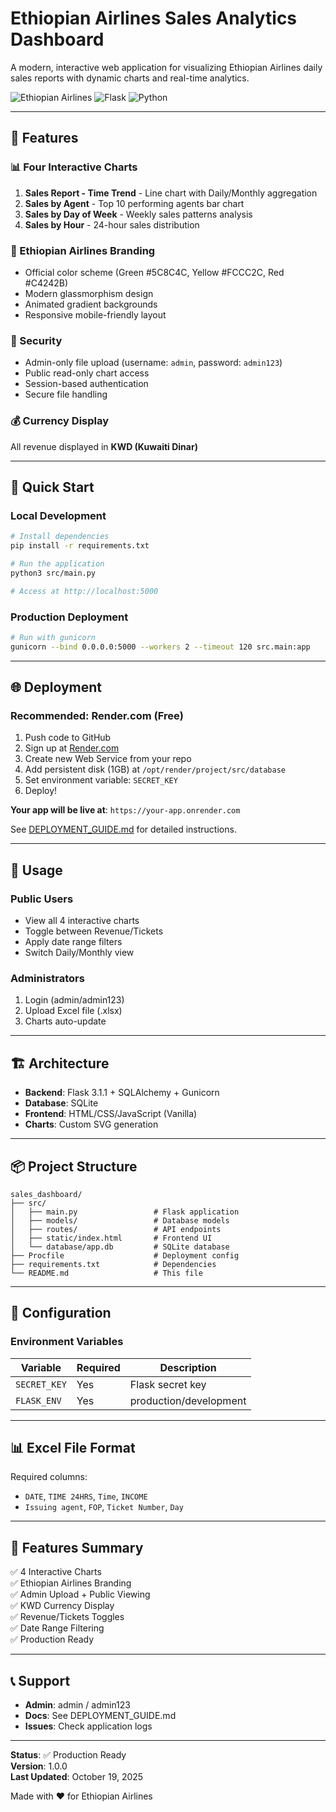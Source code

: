 # Ethiopian Airlines Sales Analytics Dashboard

A modern, interactive web application for visualizing Ethiopian Airlines daily sales reports with dynamic charts and real-time analytics.

![Ethiopian Airlines](https://img.shields.io/badge/Ethiopian%20Airlines-Sales%20Dashboard-5C8C4C)
![Flask](https://img.shields.io/badge/Flask-3.1.1-blue)
![Python](https://img.shields.io/badge/Python-3.11-blue)

---

## 🌟 Features

### 📊 Four Interactive Charts

1. **Sales Report - Time Trend** - Line chart with Daily/Monthly aggregation
2. **Sales by Agent** - Top 10 performing agents bar chart
3. **Sales by Day of Week** - Weekly sales patterns analysis
4. **Sales by Hour** - 24-hour sales distribution

### 🎨 Ethiopian Airlines Branding

- Official color scheme (Green #5C8C4C, Yellow #FCCC2C, Red #C4242B)
- Modern glassmorphism design
- Animated gradient backgrounds
- Responsive mobile-friendly layout

### 🔐 Security

- Admin-only file upload (username: `admin`, password: `admin123`)
- Public read-only chart access
- Session-based authentication
- Secure file handling

### 💰 Currency Display

All revenue displayed in **KWD (Kuwaiti Dinar)**

---

## 🚀 Quick Start

### Local Development

```bash
# Install dependencies
pip install -r requirements.txt

# Run the application
python3 src/main.py

# Access at http://localhost:5000
```

### Production Deployment

```bash
# Run with gunicorn
gunicorn --bind 0.0.0.0:5000 --workers 2 --timeout 120 src.main:app
```

---

## 🌐 Deployment

### Recommended: Render.com (Free)

1. Push code to GitHub
2. Sign up at [Render.com](https://render.com)
3. Create new Web Service from your repo
4. Add persistent disk (1GB) at `/opt/render/project/src/database`
5. Set environment variable: `SECRET_KEY`
6. Deploy!

**Your app will be live at**: `https://your-app.onrender.com`

See [DEPLOYMENT_GUIDE.md](../DEPLOYMENT_GUIDE.md) for detailed instructions.

---

## 📖 Usage

### Public Users
- View all 4 interactive charts
- Toggle between Revenue/Tickets
- Apply date range filters
- Switch Daily/Monthly view

### Administrators
1. Login (admin/admin123)
2. Upload Excel file (.xlsx)
3. Charts auto-update

---

## 🏗️ Architecture

- **Backend**: Flask 3.1.1 + SQLAlchemy + Gunicorn
- **Database**: SQLite
- **Frontend**: HTML/CSS/JavaScript (Vanilla)
- **Charts**: Custom SVG generation

---

## 📦 Project Structure

```
sales_dashboard/
├── src/
│   ├── main.py                 # Flask application
│   ├── models/                 # Database models
│   ├── routes/                 # API endpoints
│   ├── static/index.html       # Frontend UI
│   └── database/app.db         # SQLite database
├── Procfile                    # Deployment config
├── requirements.txt            # Dependencies
└── README.md                   # This file
```

---

## 🔧 Configuration

### Environment Variables

| Variable | Required | Description |
|----------|----------|-------------|
| `SECRET_KEY` | Yes | Flask secret key |
| `FLASK_ENV` | Yes | production/development |

---

## 📊 Excel File Format

Required columns:
- `DATE`, `TIME 24HRS`, `Time`, `INCOME`
- `Issuing agent`, `FOP`, `Ticket Number`, `Day`

---

## 🎯 Features Summary

✅ 4 Interactive Charts  
✅ Ethiopian Airlines Branding  
✅ Admin Upload + Public Viewing  
✅ KWD Currency Display  
✅ Revenue/Tickets Toggles  
✅ Date Range Filtering  
✅ Production Ready  

---

## 📞 Support

- **Admin**: admin / admin123
- **Docs**: See DEPLOYMENT_GUIDE.md
- **Issues**: Check application logs

---

**Status**: ✅ Production Ready  
**Version**: 1.0.0  
**Last Updated**: October 19, 2025

Made with ❤️ for Ethiopian Airlines

